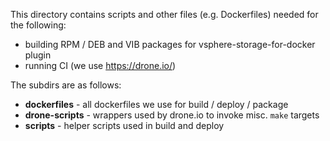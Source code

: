 This directory contains scripts and other files (e.g. Dockerfiles) needed for
the following:

* building RPM / DEB and VIB packages for vsphere-storage-for-docker plugin
* running CI (we use https://drone.io/)

The subdirs are as follows:
* **dockerfiles** - all dockerfiles we use for build / deploy / package
* **drone-scripts** - wrappers used by drone.io to invoke misc. `make` targets
* **scripts** - helper scripts used in build and deploy
